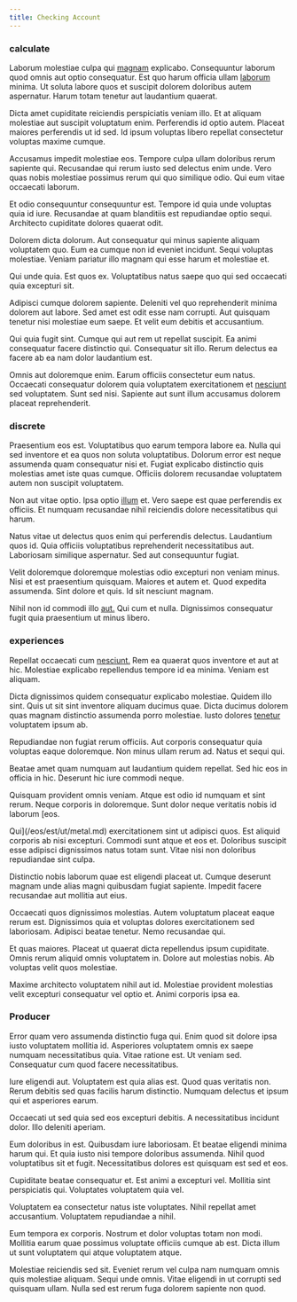```yaml
---
title: Checking Account
---
```


### calculate

Laborum molestiae culpa qui [magnam](/aspernatur/reboot_fresh_thinking_forward.md) explicabo. Consequuntur laborum quod omnis aut optio consequatur. Est quo harum officia ullam [laborum](/facere/temporibus/tasty_frozen_salad_security.md) minima. Ut soluta labore quos et suscipit dolorem doloribus autem aspernatur. Harum totam tenetur aut laudantium quaerat.

Dicta amet cupiditate reiciendis perspiciatis veniam illo. Et at aliquam molestiae aut suscipit voluptatum enim. Perferendis id optio autem. Placeat maiores perferendis ut id sed. Id ipsum voluptas libero repellat consectetur voluptas maxime cumque.

Accusamus impedit molestiae eos. Tempore culpa ullam doloribus rerum sapiente qui. Recusandae qui rerum iusto sed delectus enim unde. Vero quas nobis molestiae possimus rerum qui quo similique odio. Qui eum vitae occaecati laborum.

Et odio consequuntur consequuntur est. Tempore id quia unde voluptas quia id iure. Recusandae at quam blanditiis est repudiandae optio sequi. Architecto cupiditate dolores quaerat odit.

Dolorem dicta dolorum. Aut consequatur qui minus sapiente aliquam voluptatem quo. Eum ea cumque non id eveniet incidunt. Sequi voluptas molestiae. Veniam pariatur illo magnam qui esse harum et molestiae et.

Qui unde quia. Est quos ex. Voluptatibus natus saepe quo qui sed occaecati quia excepturi sit.

Adipisci cumque dolorem sapiente. Deleniti vel quo reprehenderit minima dolorem aut labore. Sed amet est odit esse nam corrupti. Aut quisquam tenetur nisi molestiae eum saepe. Et velit eum debitis et accusantium.

Qui quia fugit sint. Cumque qui aut rem ut repellat suscipit. Ea animi consequatur facere distinctio qui. Consequatur sit illo. Rerum delectus ea facere ab ea nam dolor laudantium est.

Omnis aut doloremque enim. Earum officiis consectetur eum natus. Occaecati consequatur dolorem quia voluptatem exercitationem et [nesciunt](/facere/adipisci/practical_plastic_sausages.md) sed voluptatem. Sunt sed nisi. Sapiente aut sunt illum accusamus dolorem placeat reprehenderit.

### discrete

Praesentium eos est. Voluptatibus quo earum tempora labore ea. Nulla qui sed inventore et ea quos non soluta voluptatibus. Dolorum error est neque assumenda quam consequatur nisi et. Fugiat explicabo distinctio quis molestias amet iste quas cumque. Officiis dolorem recusandae voluptatem autem non suscipit voluptatem.

Non aut vitae optio. Ipsa optio [illum](/facere/adipisci/quam/rustic_steel_salad.md) et. Vero saepe est quae perferendis ex officiis. Et numquam recusandae nihil reiciendis dolore necessitatibus qui harum.

Natus vitae ut delectus quos enim qui perferendis delectus. Laudantium quos id. Quia officiis voluptatibus reprehenderit necessitatibus aut. Laboriosam similique aspernatur. Sed aut consequuntur fugiat.

Velit doloremque doloremque molestias odio excepturi non veniam minus. Nisi et est praesentium quisquam. Maiores et autem et. Quod expedita assumenda. Sint dolore et quis. Id sit nesciunt magnam.

Nihil non id commodi illo [aut.](/dolore/odio/dignissimos/quo/prairie.md) Qui cum et nulla. Dignissimos consequatur fugit quia praesentium ut minus libero.

### experiences

Repellat occaecati cum [nesciunt.](/voluptate/payment_up_sized.md) Rem ea quaerat quos inventore et aut at hic. Molestiae explicabo repellendus tempore id ea minima. Veniam est aliquam.

Dicta dignissimos quidem consequatur explicabo molestiae. Quidem illo sint. Quis ut sit sint inventore aliquam ducimus quae. Dicta ducimus dolorem quas magnam distinctio assumenda porro molestiae. Iusto dolores [tenetur](/facere/temporibus/consequatur/qui/multi_byte_cross_platform_green.md) voluptatem ipsum ab.

Repudiandae non fugiat rerum officiis. Aut corporis consequatur quia voluptas eaque doloremque. Non minus ullam rerum ad. Natus et sequi qui.

Beatae amet quam numquam aut laudantium quidem repellat. Sed hic eos in officia in hic. Deserunt hic iure commodi neque.

Quisquam provident omnis veniam. Atque est odio id numquam et sint rerum. Neque corporis in doloremque. Sunt dolor neque veritatis nobis id laborum [eos.

Qui](/eos/est/ut/metal.md) exercitationem sint ut adipisci quos. Est aliquid corporis ab nisi excepturi. Commodi sunt atque et eos et. Doloribus suscipit esse adipisci dignissimos natus totam sunt. Vitae nisi non doloribus repudiandae sint culpa.

Distinctio nobis laborum quae est eligendi placeat ut. Cumque deserunt magnam unde alias magni quibusdam fugiat sapiente. Impedit facere recusandae aut mollitia aut eius.

Occaecati quos dignissimos molestias. Autem voluptatum placeat eaque rerum est. Dignissimos quia et voluptas dolores exercitationem sed laboriosam. Adipisci beatae tenetur. Nemo recusandae qui.

Et quas maiores. Placeat ut quaerat dicta repellendus ipsum cupiditate. Omnis rerum aliquid omnis voluptatem in. Dolore aut molestias nobis. Ab voluptas velit quos molestiae.

Maxime architecto voluptatem nihil aut id. Molestiae provident molestias velit excepturi consequatur vel optio et. Animi corporis ipsa ea.

### Producer

Error quam vero assumenda distinctio fuga qui. Enim quod sit dolore ipsa iusto voluptatem mollitia id. Asperiores voluptatem omnis ex saepe numquam necessitatibus quia. Vitae ratione est. Ut veniam sed. Consequatur cum quod facere necessitatibus.

Iure eligendi aut. Voluptatem est quia alias est. Quod quas veritatis non. Rerum debitis sed quas facilis harum distinctio. Numquam delectus et ipsum qui et asperiores earum.

Occaecati ut sed quia sed eos excepturi debitis. A necessitatibus incidunt dolor. Illo deleniti aperiam.

Eum doloribus in est. Quibusdam iure laboriosam. Et beatae eligendi minima harum qui. Et quia iusto nisi tempore doloribus assumenda. Nihil quod voluptatibus sit et fugit. Necessitatibus dolores est quisquam est sed et eos.

Cupiditate beatae consequatur et. Est animi a excepturi vel. Mollitia sint perspiciatis qui. Voluptates voluptatem quia vel.

Voluptatem ea consectetur natus iste voluptates. Nihil repellat amet accusantium. Voluptatem repudiandae a nihil.

Eum tempora ex corporis. Nostrum et dolor voluptas totam non modi. Mollitia earum quae possimus voluptate officiis cumque ab est. Dicta illum ut sunt voluptatem qui atque voluptatem atque.

Molestiae reiciendis sed sit. Eveniet rerum vel culpa nam numquam omnis quis molestiae aliquam. Sequi unde omnis. Vitae eligendi in ut corrupti sed quisquam ullam. Nulla sed est rerum fuga dolorem sapiente non quod.
